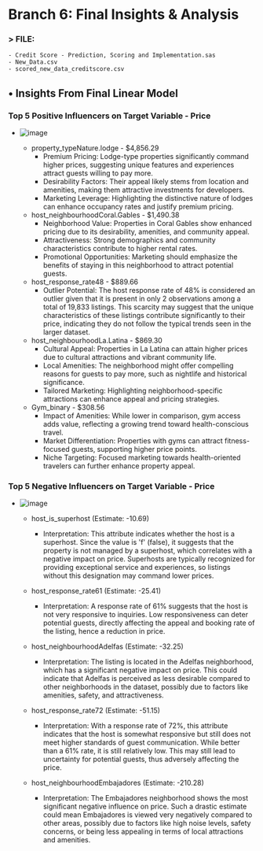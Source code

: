 # Branch 6: Final Insights & Analysis

### > FILE: 
    - Credit Score - Prediction, Scoring and Implementation.sas
    - New_Data.csv
    - scored_new_data_creditscore.csv

## •	Insights From Final Linear Model
### Top 5 Positive Influencers on Target Variable - Price
- ![image](https://github.com/user-attachments/assets/04ace788-73e5-47c0-8906-78d60d15c7fb)

    - property_typeNature.lodge - $4,856.29
         - Premium Pricing: Lodge-type properties significantly command higher prices, suggesting unique features and experiences attract guests willing to pay more.
         - Desirability Factors: Their appeal likely stems from location and amenities, making them attractive investments for developers.
         - Marketing Leverage: Highlighting the distinctive nature of lodges can enhance occupancy rates and justify premium pricing.
    - host_neighbourhoodCoral.Gables - $1,490.38
         - Neighborhood Value: Properties in Coral Gables show enhanced pricing due to its desirability, amenities, and community appeal.
         - Attractiveness: Strong demographics and community characteristics contribute to higher rental rates.
         - Promotional Opportunities: Marketing should emphasize the benefits of staying in this neighborhood to attract potential guests.
    - host_response_rate48 - $889.66
         - Outlier Potential: The host response rate of 48% is considered an outlier given that it is present in only 2 observations among a total of 19,833 listings. This scarcity may suggest that the unique characteristics of these listings contribute significantly to their price, indicating they do not follow the typical trends seen in the larger dataset.
    - host_neighbourhoodLa.Latina - $869.30
         - Cultural Appeal: Properties in La Latina can attain higher prices due to cultural attractions and vibrant community life.
         - Local Amenities: The neighborhood might offer compelling reasons for guests to pay more, such as nightlife and historical significance.
         - Tailored Marketing: Highlighting neighborhood-specific attractions can enhance appeal and pricing strategies.
    - Gym_binary - $308.56
         - Impact of Amenities: While lower in comparison, gym access adds value, reflecting a growing trend toward health-conscious travel.
         - Market Differentiation: Properties with gyms can attract fitness-focused guests, supporting higher price points.
         - Niche Targeting: Focused marketing towards health-oriented travelers can further enhance property appeal.


### Top 5 Negative Influencers on Target Variable - Price
- ![image](https://github.com/user-attachments/assets/3cd8b8b2-b0c6-483c-ab8b-997125513a75)

    - host_is_superhost (Estimate: -10.69)
      - Interpretation: This attribute indicates whether the host is a superhost. Since the value is 'f' (false), it suggests that the property is not managed by a superhost, which correlates with a negative impact on price. Superhosts are typically recognized for providing exceptional service and experiences, so listings without this designation may command lower prices.

    - host_response_rate61 (Estimate: -25.41)
      - Interpretation: A response rate of 61% suggests that the host is not very responsive to inquiries. Low responsiveness can deter potential guests, directly affecting the appeal and booking rate of the listing, hence a reduction in price.

    - host_neighbourhoodAdelfas (Estimate: -32.25)
      - Interpretation: The listing is located in the Adelfas neighborhood, which has a significant negative impact on price. This could indicate that Adelfas is perceived as less desirable compared to other neighborhoods in the dataset, possibly due to factors like amenities, safety, and attractiveness.

    - host_response_rate72 (Estimate: -51.15)
      - Interpretation: With a response rate of 72%, this attribute indicates that the host is somewhat responsive but still does not meet higher standards of guest communication. While better than a 61% rate, it is still relatively low. This may still lead to uncertainty for potential guests, thus adversely affecting the price.

    - host_neighbourhoodEmbajadores (Estimate: -210.28)
      - Interpretation: The Embajadores neighborhood shows the most significant negative influence on price. Such a drastic estimate could mean Embajadores is viewed very negatively compared to other areas, possibly due to factors like high noise levels, safety concerns, or being less appealing in terms of local attractions and amenities.
